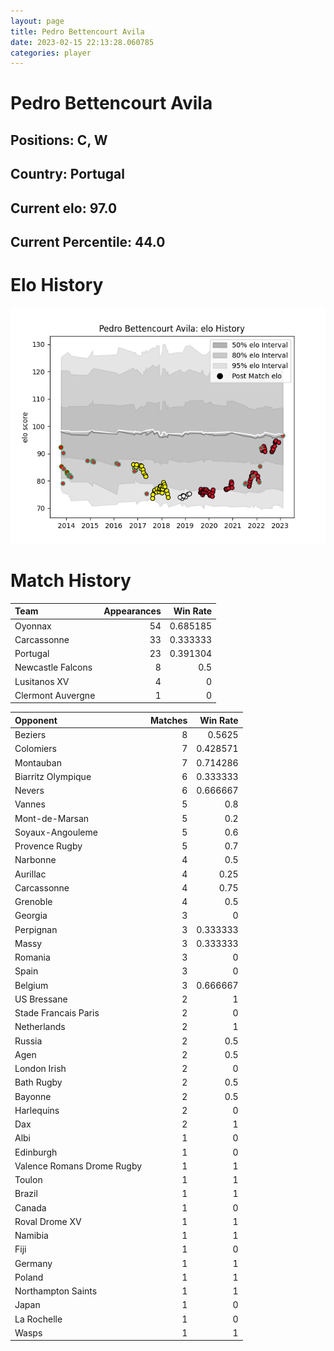 ```yaml
---  
layout: page  
title: Pedro Bettencourt Avila  
date: 2023-02-15 22:13:28.060785  
categories: player  
---
```

# Pedro Bettencourt Avila

## Positions: C, W

## Country: Portugal

## Current elo: 97.0

## Current Percentile: 44.0

# Elo History


![elo history](history_PedroBettencourtAvila.png)
# Match History


| Team              |   Appearances |   Win Rate |
|:------------------|--------------:|-----------:|
| Oyonnax           |            54 |   0.685185 |
| Carcassonne       |            33 |   0.333333 |
| Portugal          |            23 |   0.391304 |
| Newcastle Falcons |             8 |   0.5      |
| Lusitanos XV      |             4 |   0        |
| Clermont Auvergne |             1 |   0        |

| Opponent                   |   Matches |   Win Rate |
|:---------------------------|----------:|-----------:|
| Beziers                    |         8 |   0.5625   |
| Colomiers                  |         7 |   0.428571 |
| Montauban                  |         7 |   0.714286 |
| Biarritz Olympique         |         6 |   0.333333 |
| Nevers                     |         6 |   0.666667 |
| Vannes                     |         5 |   0.8      |
| Mont-de-Marsan             |         5 |   0.2      |
| Soyaux-Angouleme           |         5 |   0.6      |
| Provence Rugby             |         5 |   0.7      |
| Narbonne                   |         4 |   0.5      |
| Aurillac                   |         4 |   0.25     |
| Carcassonne                |         4 |   0.75     |
| Grenoble                   |         4 |   0.5      |
| Georgia                    |         3 |   0        |
| Perpignan                  |         3 |   0.333333 |
| Massy                      |         3 |   0.333333 |
| Romania                    |         3 |   0        |
| Spain                      |         3 |   0        |
| Belgium                    |         3 |   0.666667 |
| US Bressane                |         2 |   1        |
| Stade Francais Paris       |         2 |   0        |
| Netherlands                |         2 |   1        |
| Russia                     |         2 |   0.5      |
| Agen                       |         2 |   0.5      |
| London Irish               |         2 |   0        |
| Bath Rugby                 |         2 |   0.5      |
| Bayonne                    |         2 |   0.5      |
| Harlequins                 |         2 |   0        |
| Dax                        |         2 |   1        |
| Albi                       |         1 |   0        |
| Edinburgh                  |         1 |   0        |
| Valence Romans Drome Rugby |         1 |   1        |
| Toulon                     |         1 |   1        |
| Brazil                     |         1 |   1        |
| Canada                     |         1 |   0        |
| Roval Drome XV             |         1 |   1        |
| Namibia                    |         1 |   1        |
| Fiji                       |         1 |   0        |
| Germany                    |         1 |   1        |
| Poland                     |         1 |   1        |
| Northampton Saints         |         1 |   1        |
| Japan                      |         1 |   0        |
| La Rochelle                |         1 |   0        |
| Wasps                      |         1 |   1        |